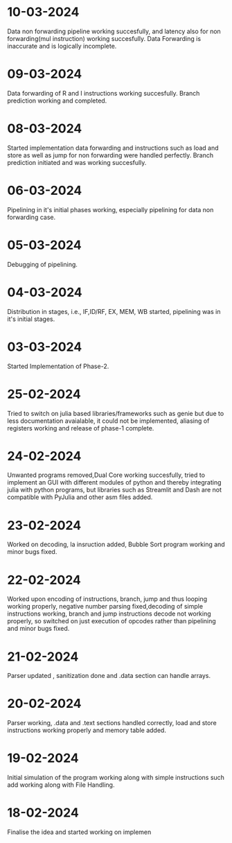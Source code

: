 # 10-03-2024
Data non forwarding pipeline working succesfully, and latency also for non forwarding(mul instruction) working succesfully. Data Forwarding is inaccurate and is logically incomplete.

# 09-03-2024
Data forwarding of R and I instructions working succesfully. Branch prediction working and completed.

# 08-03-2024
Started implementation data forwarding and instructions such as load and store as well as jump for non forwarding were handled perfectly. Branch prediction initiated and was working succesfully.

# 06-03-2024
Pipelining in it's initial phases working, especially pipelining for data non forwarding case.

# 05-03-2024
Debugging of pipelining.

# 04-03-2024
Distribution in stages, i.e., IF,ID/RF, EX, MEM, WB started, pipelining was in it's initial stages.

# 03-03-2024
Started Implementation of Phase-2.

# 25-02-2024
Tried to switch on julia based libraries/frameworks such as genie but due to less documentation avaialable, it could not be implemented, aliasing of registers working and release of phase-1 complete.

# 24-02-2024
Unwanted programs removed,Dual Core working succesfully, tried to implement an GUI with different modules of python and thereby integrating julia with python programs, but libraries such as Streamlit and Dash are not compatible with PyJulia and other asm files added.

# 23-02-2024
Worked on decoding, la insruction added, Bubble Sort program working and minor bugs fixed.

# 22-02-2024
Worked upon encoding of instructions, branch, jump and thus looping working properly, negative number parsing fixed,decoding of simple instructions working, branch and jump instructions decode not working properly, so switched on just execution of opcodes rather than pipelining and minor bugs fixed.

# 21-02-2024
Parser updated , sanitization done and .data section can handle arrays.

# 20-02-2024
Parser working, .data and .text sections handled correctly, load and store instructions working properly and memory table added.

# 19-02-2024
Initial simulation of the program working along with simple instructions such add working along with File Handling.

# 18-02-2024
Finalise the idea and started working on implemen





